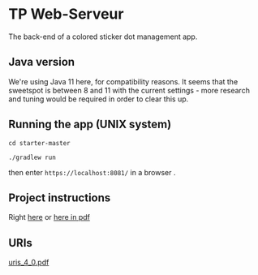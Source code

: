 # TP Web-Serveur

The back-end of a colored sticker dot management app.

## Java version

We're using Java 11 here, for compatibility reasons. It seems that the sweetspot is between 8 and 11 with the current settings - more research and tuning would be required in order to clear this up.

## Running the app (UNIX system)
`cd starter-master`

`./gradlew run`

then enter `https://localhost:8081/` in a browser .

## Project instructions

Right [here](https://unicorn.artheriom.fr/#/techno-ws-l2) or [here in pdf](https://github.com/draialexis/Y2_webserver/files/8473212/TP_Version_Imprimable_au_07_03_22.pdf)

## URIs
[uris_4_0.pdf](https://github.com/draialexis/Y2_webserver/files/8654425/URIs.3.pdf)
